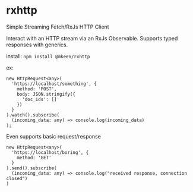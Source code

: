 # rxhttp
Simple Streaming Fetch/RxJs HTTP Client

Interact with an HTTP stream via an RxJs Observable. Supports typed responses with generics.

install: `npm install @mkeen/rxhttp`

ex: 

```
new HttpRequest<any>(
  'https://localhost/something', {
    method: 'POST',
    body: JSON.stringify({
      'doc_ids': []
    })
  }
).watch().subscribe(
  (incoming_data: any) => console.log(incoming_data)
);
```

Even supports basic request/response

```
new HttpRequest<any>(
  'https://localhost/boring', {
    method: 'GET'
  }
).send().subscribe(
  (incoming_data: any) => console.log("received response, connection closed")  
)
```
